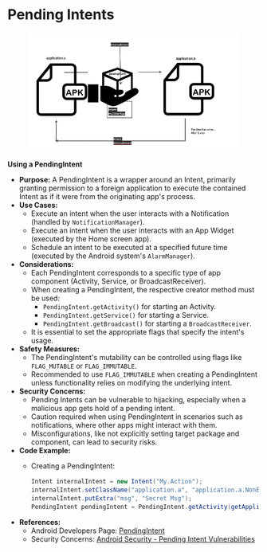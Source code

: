 # Pending Intents

<figure><img src="../../../.gitbook/assets/image (6).png" alt=""><figcaption></figcaption></figure>

**Using a PendingIntent**

* **Purpose:** A PendingIntent is a wrapper around an Intent, primarily granting permission to a foreign application to execute the contained Intent as if it were from the originating app's process.
* **Use Cases:**
  * Execute an intent when the user interacts with a Notification (handled by `NotificationManager`).
  * Execute an intent when the user interacts with an App Widget (executed by the Home screen app).
  * Schedule an intent to be executed at a specified future time (executed by the Android system's `AlarmManager`).
* **Considerations:**
  * Each PendingIntent corresponds to a specific type of app component (Activity, Service, or BroadcastReceiver).
  * When creating a PendingIntent, the respective creator method must be used:
    * `PendingIntent.getActivity()` for starting an Activity.
    * `PendingIntent.getService()` for starting a Service.
    * `PendingIntent.getBroadcast()` for starting a `BroadcastReceiver`.
  * It is essential to set the appropriate flags that specify the intent's usage.
* **Safety Measures:**
  * The PendingIntent's mutability can be controlled using flags like `FLAG_MUTABLE` or `FLAG_IMMUTABLE`.
  * Recommended to use `FLAG_IMMUTABLE` when creating a PendingIntent unless functionality relies on modifying the underlying intent.
* **Security Concerns:**
  * Pending Intents can be vulnerable to hijacking, especially when a malicious app gets hold of a pending intent.
  * Caution required when using PendingIntent in scenarios such as notifications, where other apps might interact with them.
  * Misconfigurations, like not explicitly setting target package and component, can lead to security risks.
* **Code Example:**
  *   Creating a PendingIntent:

      ```java
      Intent internalIntent = new Intent("My.Action");
      internalIntent.setClassName("application.a", "application.a.NonExportedActivity");
      internalIntent.putExtra("msg", "Secret Msg");
      PendingIntent pendingIntent = PendingIntent.getActivity(getApplicationContext(), 0, internalIntent, FLAG_IMMUTABLE);
      ```
* **References:**
  * Android Developers Page: [PendingIntent](https://developer.android.com/reference/android/app/PendingIntent)
  * Security Concerns: [Android Security - Pending Intent Vulnerabilities](https://developer.android.com/topic/security/risks/pending-intent#resources)
